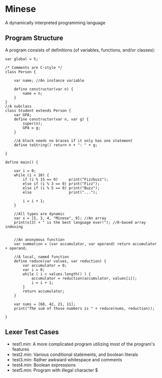 # Minese
A dynamically interpreted programming language

## Program Structure
A program consists of definitions (of variables, functions, and/or classes):

```
var global = 5;

/* Comments are C-style */
class Person {

	var name; //An instance variable

	define constructor(var n) {
		name = n;
	}	
}
//A subclass
class Student extends Person {
	var GPA;
	define constructor(var n, var g) {
		super(n);
		GPA = g;	
	}

	//A block needs no braces if it only has one statement
	define toString() return n + ": " + g;

}

define main() {

	var i = 0;
	while (i < 10) {
		if (i % 15 == 0)     print("Fizzbuzz");
		else if (i % 3 == 0) print("Fizz");
		else if (i % 5 == 0) print("Buzz");
		else                 print("...");

		i = i + 1;
	}

	//All types are dynamic
	var x = [5, 3, 4, "Minese", 9]; //An array
	print(x[3] + " is the best language ever!"); //0-based array indexing


	//An anonymous function
	var summation = (var accumulator, var operand) return accumulator + operand;

	//A local, named function
	define reduce(var values, var reduction) {
		var accumulator = 0;
		var i = 0;
		while ( i < values.length() ) {
			accumulator = reduction(accumulator, values[i]);
			i = i + 1;
		}
		return accumulator;
	}

	var nums = [68, 42, 21, 11];
	print("The sum of those numbers is " + reduce(nums, reduction));

}
```

## Lexer Test Cases
- test1.min: A more complicated program utilizing most of the program's features
- test2.min: Various conditional statements, and boolean literals
- test3.min: Rather awkward whitespace and comments
- test4.min: Boolean expressions
- test5.min: Program with illegal character $
